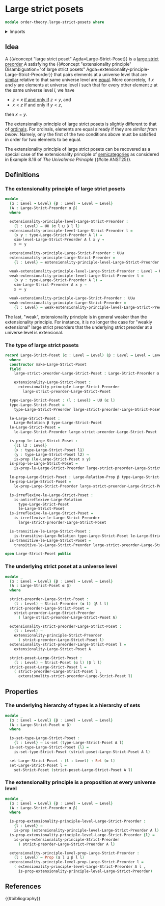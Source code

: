 # Large strict posets

```agda
module order-theory.large-strict-posets where
```

<details><summary>Imports</summary>

```agda
open import foundation.binary-relations
open import foundation.cartesian-product-types
open import foundation.dependent-pair-types
open import foundation.empty-types
open import foundation.equivalence-relations
open import foundation.function-extensionality
open import foundation.identity-types
open import foundation.large-binary-relations
open import foundation.negation
open import foundation.propositions
open import foundation.sets
open import foundation.universe-levels

open import order-theory.large-strict-preorders
open import order-theory.similarity-of-elements-large-strict-preorders
open import order-theory.strict-posets
open import order-theory.strict-preorders
open import order-theory.strictly-preordered-sets
```

</details>

## Idea

A {{#concept "large strict poset" Agda=Large-Strict-Poset}} is a
[large strict preorder](order-theory.large-strict-preorders.md) $A$ satisfying
the
{{#concept "extensionality principle" Disambiguation="of large strict posets" Agda=extensionality-principle-Large-Strict-Preorder}}
that pairs elements at a universe level that are
[similar](order-theory.similarity-of-elements-large-strict-preorders.md)
relative to that same universe level are
[equal](foundation-core.identity-types.md). More concretely, if $x$ and $y$ are
elements at universe level $l$ such that for every other element $z$ at the same
universe level $l$, we have

- $z < x$ [if and only if](foundation.logical-equivalences.md) $z < y$, and
- $x < z$ if and only if $y < z$,

then $x = y$.

The extensionality principle of large strict posets is slightly different to
that of [ordinals](order-theory.ordinals.md). For ordinals, elements are equal
already if they are _similar from below_. Namely, only the first of the two
conditions above must be satisfied in order for two elements to be equal.

The extensionality principle of large strict posets can be recovered as a
special case of the extensionality principle of
[semicategories](category-theory.nonunital-precategories.md) as considered in
Example 8.16 of _The Univalence Principle_ {{#cite ANST25}}.

## Definitions

### The extensionality principle of large strict posets

```agda
module _
  {α : Level → Level} {β : Level → Level → Level}
  (A : Large-Strict-Preorder α β)
  where

  extensionality-principle-level-Large-Strict-Preorder :
    (l : Level) → UU (α l ⊔ β l l)
  extensionality-principle-level-Large-Strict-Preorder l =
    (x y : type-Large-Strict-Preorder A l) →
    sim-level-Large-Strict-Preorder A l x y →
    x ＝ y

  extensionality-principle-Large-Strict-Preorder : UUω
  extensionality-principle-Large-Strict-Preorder =
    {l : Level} → extensionality-principle-level-Large-Strict-Preorder l

  weak-extensionality-principle-level-Large-Strict-Preorder : Level → UUω
  weak-extensionality-principle-level-Large-Strict-Preorder l =
    (x y : type-Large-Strict-Preorder A l) →
    sim-Large-Strict-Preorder A x y →
    x ＝ y

  weak-extensionality-principle-Large-Strict-Preorder : UUω
  weak-extensionality-principle-Large-Strict-Preorder =
    {l : Level} → weak-extensionality-principle-level-Large-Strict-Preorder l
```

The last, "weak", extensionality principle is in general weaker than the
extensionality principle. For instance, it is no longer the case for "weakly
extensional" large strict preorders that the underlying strict preorder at a
universe level is extensional.

### The type of large strict posets

```agda
record Large-Strict-Poset (α : Level → Level) (β : Level → Level → Level) : UUω
  where
  constructor make-Large-Strict-Poset
  field
    large-strict-preorder-Large-Strict-Poset : Large-Strict-Preorder α β

    extensionality-Large-Strict-Poset :
      extensionality-principle-Large-Strict-Preorder
        large-strict-preorder-Large-Strict-Poset

  type-Large-Strict-Poset : (l : Level) → UU (α l)
  type-Large-Strict-Poset =
    type-Large-Strict-Preorder large-strict-preorder-Large-Strict-Poset

  le-Large-Strict-Poset :
    Large-Relation β type-Large-Strict-Poset
  le-Large-Strict-Poset =
    le-Large-Strict-Preorder large-strict-preorder-Large-Strict-Poset

  is-prop-le-Large-Strict-Poset :
    {l1 l2 : Level}
    (x : type-Large-Strict-Poset l1)
    (y : type-Large-Strict-Poset l2) →
    is-prop (le-Large-Strict-Poset x y)
  is-prop-le-Large-Strict-Poset =
    is-prop-le-Large-Strict-Preorder large-strict-preorder-Large-Strict-Poset

  le-prop-Large-Strict-Poset : Large-Relation-Prop β type-Large-Strict-Poset
  le-prop-Large-Strict-Poset =
    le-prop-Large-Strict-Preorder large-strict-preorder-Large-Strict-Poset

  is-irreflexive-le-Large-Strict-Poset :
    is-antireflexive-Large-Relation
      type-Large-Strict-Poset
      le-Large-Strict-Poset
  is-irreflexive-le-Large-Strict-Poset =
    is-irreflexive-le-Large-Strict-Preorder
      large-strict-preorder-Large-Strict-Poset

  is-transitive-le-Large-Strict-Poset :
    is-transitive-Large-Relation type-Large-Strict-Poset le-Large-Strict-Poset
  is-transitive-le-Large-Strict-Poset =
    transitive-le-Large-Strict-Preorder large-strict-preorder-Large-Strict-Poset

open Large-Strict-Poset public
```

### The underlying strict poset at a universe level

```agda
module _
  {α : Level → Level} {β : Level → Level → Level}
  (A : Large-Strict-Poset α β)
  where

  strict-preorder-Large-Strict-Poset :
    (l : Level) → Strict-Preorder (α l) (β l l)
  strict-preorder-Large-Strict-Poset =
    strict-preorder-Large-Strict-Preorder
      ( large-strict-preorder-Large-Strict-Poset A)

  extensionality-strict-preorder-Large-Strict-Poset :
    (l : Level) →
    extensionality-principle-Strict-Preorder
      ( strict-preorder-Large-Strict-Poset l)
  extensionality-strict-preorder-Large-Strict-Poset l =
    extensionality-Large-Strict-Poset A

  strict-poset-Large-Strict-Poset :
    (l : Level) → Strict-Poset (α l) (β l l)
  strict-poset-Large-Strict-Poset l =
    ( strict-preorder-Large-Strict-Poset l ,
      extensionality-strict-preorder-Large-Strict-Poset l)
```

## Properties

### The underlying hierarchy of types is a hierarchy of sets

```agda
module _
  {α : Level → Level} {β : Level → Level → Level}
  (A : Large-Strict-Poset α β)
  where

  is-set-type-Large-Strict-Poset :
    {l : Level} → is-set (type-Large-Strict-Poset A l)
  is-set-type-Large-Strict-Poset {l} =
    is-set-type-Strict-Poset (strict-poset-Large-Strict-Poset A l)

  set-Large-Strict-Poset : (l : Level) → Set (α l)
  set-Large-Strict-Poset l =
    set-Strict-Poset (strict-poset-Large-Strict-Poset A l)
```

### The extensionality principle is a proposition at every universe level

```agda
module _
  {α : Level → Level} {β : Level → Level → Level}
  (A : Large-Strict-Preorder α β)
  where

  is-prop-extensionality-principle-level-Large-Strict-Preorder :
    {l : Level} →
    is-prop (extensionality-principle-level-Large-Strict-Preorder A l)
  is-prop-extensionality-principle-level-Large-Strict-Preorder {l} =
    is-prop-extensionality-principle-Strict-Preorder
      ( strict-preorder-Large-Strict-Preorder A l)

  extensionality-principle-level-prop-Large-Strict-Preorder :
    (l : Level) → Prop (α l ⊔ β l l)
  extensionality-principle-level-prop-Large-Strict-Preorder l =
    ( extensionality-principle-level-Large-Strict-Preorder A l ,
      is-prop-extensionality-principle-level-Large-Strict-Preorder)
```

## References

{{#bibliography}}
